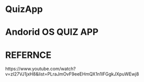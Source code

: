 # QuizApp
<h1>Andorid OS QUIZ APP</h1>
<h1>REFERNCE</h1>
https://www.youtube.com/watch?v=zI27VJ1jxH8&list=PLraJmOvF9eeEHmQX1n1IFGgkJXpuWEwj8
